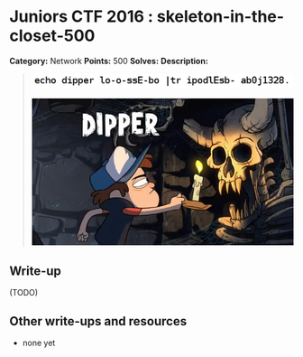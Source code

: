 # Juniors CTF 2016 : skeleton-in-the-closet-500

**Category:** Network
**Points:** 500
**Solves:**
**Description:**

> ![Description Image](skeleton-in-the-closet-desc-0.jpg)
>
> ![Description Image](skeleton-in-the-closet-desc-1.jpg)

## Write-up

(TODO)

## Other write-ups and resources

* none yet
